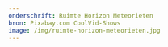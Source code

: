 ```yaml
---
onderschrift: Ruimte Horizon Meteorieten
bron: Pixabay.com CoolVid-Shows
image: /img/ruimte-horizon-meteorieten.jpg
---
```

